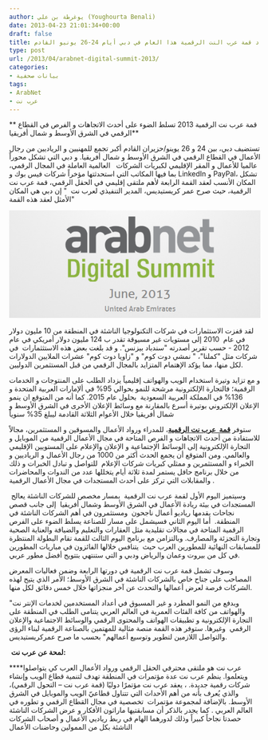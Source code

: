 ```yaml
---
author: يوغرطة بن علي (Youghourta Benali)
date: 2013-04-23 21:01:34+00:00
draft: false
title: انعقاد قمة عرب النت الرقمية هذا العام في دبي أيام 24-26 يونيو القادم
type: post
url: /2013/04/arabnet-digital-summit-2013/
categories:
- بيانات صحفية
tags:
- ArabNet
- عرب نت
---
```


** قمة عرب نت الرقمية 2013 تسلط الضوء على أحدث الاتجاهات و الفرص في القطاع الرقمي في الشرق الأوسط و شمال أفريقيا**




تستضيف دبي، بين 24 و 26 يوينو/حزيران القادم أكبر تجمع للمهنيين و الرياديين من رجال الأعمال في القطاع الرقمي في الشرق الأوسط و شمال أفريقيا. و دبي التي تشكل محوراً عالميا للأعمال و المقر الإقليمي لكبريات الشركات   العالمية العاملة في المجال الرقمي، بما فيها المكاتب التي استحدثتها مؤخراً شركات فيس بوك و LinkedIn و PayPal، تشكل المكان الأنسب لعقد القمة الرابعة لأهم ملتقى إقليمي في الحقل الرقمي، قمة عرب نت الرقمية، حيث صرح عمر كريستيديس، المدير التنفيذي لعرب نت  " إن دبي هي المكان الأمثل لعقد هذه القمة"




[![ArabNet-Digital-Summit-2013](ArabNet-Digital-Summit-2013.png)
](ArabNet-Digital-Summit-2013.png)




لقد قفزت الاستثمارات في شركات التكنولوجيا الناشئة في المنطقة من 10 مليون دولار في عام  2010 إلى مستويات غير مسيوقة تقدر ب 124 مليون دولار أمريكي في عام 2012 - حسب تقرير أصدرته "سندباد بيزنس". و قد بلغت بعض هذه الاستثثمارات  في شركات مثل "كملنا"، " نمشي دوت كوم" و "زاويا دوت كوم" عشرات الملايين الدولارات لكل منها، مما يؤكد الإهتمام المتزايد بالمجال الرقمي من قبل المستثمرين الدوليين.




و مع تزايد وتيرة استخدام الويب والهواتف إقليمياً يزداد الطلب على المنتوجات و الخدمات الرقمية؛ فالتجارة الإلكترونية مرشحة للنمو بحوالي 95% في ألإمارات العربية المتحدة و 136% في المملكة العربية السعودية  بحلول عام 2015. كما أنه من المتوقع ان ينمو الإعلان الإلكتروني بوتيرة أسرع بالمقارنة مع وسائط الإعلان الأخرى في الشرق الأوسط و شمال أفريقيا خلال الأعوام الثلاثة القادمة ليبلغ 35% سنوياً




ستوفر [**قمة  عرب نت الرقمية**](http://arabnet.me/conference/summit/)، للمدراء ورواد الأعمال والمسوقين و المستثمرين، مجالاً للاستفادة من أحدث الاتجاهات و الفرص المتاحة في مجال الأعمال الرقمية من الموبايل و التجارة الإلكترونية إلى الوسائط الإجتماعية و الإعلان والإعلام على المستويين الإقليمي والعالمي. ومن المتوقع أن يجمع الحدث أكثر من 1000 من رجال الأعمال و الرياديين و الخبراء و المستثمرين و ممثلي كبريات شركات الإعلام  للتواصل و تبادل الخبرات و ذلك من خلال برنامج حافل يستمر لمدة ثلاثة أيام يتخللها عدد من الندوات والمحاضرات والمقابلات التي تركز على أحدث المستجدات في مجال الأعمال الرقمية .




 وسيتميز اليوم الأول لقمة عرب نت الرقمية  بمسار مخصص للشركات الناشئة يعالج المستجدات في بيئة ريادة الأعمال في الشرق الأوسط وشمال أفريقيا  إلى جانب قصص نجاحات يقدمها رياديو أعمال ناجحون  ومستثمرون في أهم الشركات الناشئة في المنطقة.  أما اليوم الثاني فسيشمل على مسار للصناعة يسلط الضوء على الفرص الرقمية المتاحة في مجالات تقليدية مثل العقارات والتعليم والضيافة والعناية الصحية وتجارة التجزئة والمصارف. وبالتزامن مع برنامج اليوم الثالث للقمة تقام البطولة المنتظرة للمسابقات النهائية للمطورين العرب حيث  يتنافس خلالها الفائزون في مباريات المطورين في كل من بيروت وعمان والرياض ودبي و التي ستنتهي بتتويج أفضل مطور عربي.




وسوف تشمل قمة عرب نت الرقمية في دورتها الرابعة وضمن فعاليات المعرض المصاحب على جناح خاص بالشركات الناشئة في الشرق الأوسط؛ الأمر الذي يتيح لهذه الشركات فرصة لعرض أعمالها والتحدث عن آخر منجزاتها خلال خمس دقائق لكل منها.




"وبدفع من النمو المطرد و غير المسبوق في أعداد المستخدمين لخدمات الإنتر نت والهواتف من كافة الفئات العمرية في العالم العربي يتنامى الطلب في المنطقة على التجارة الإلكترونية و تطبيقات الهواتف والمحتوى الرقمي والوسائط الاجتماعية والإعلان الرقمي  وغيرها. ستوفر هذه القمة منصة مثالية للمهتمين بالصناعة الرقمية لبناء الرؤى والتواصل اللازمين لتطوير وتوسيع أعمالهم" بحسب ما صرح عمركريستيديس.




 **لمحة عن عرب نت:**




****عرب نت هو ملتقى محترفي الحقل الرقمي ورواد الأعمال العرب كي يتواصلوا ويتعلموا. ينظم عرب نت عدة مؤتمرات في المنطقة تهدف لتنمية قطاع الويب وإنشاء شركات رقمية جديدة. ، يعقد عرب نت مؤتمرًا دوليًا (قمة عرب نت – التحول الرقمي)، والذي يُعرف بأنه من أهم الأحداث التي تتناول قطاعيّ الويب والموبايل في الشرق الأوسط. بالإضافة لمجموعة مؤتمرات  تخصصية في مجال القطاع الرقمي و تطوره في العالم العربي . كما يجدر بالذكر أن مسابقتيها ماراثون الأفكار و عرض الشركات الناشئة حصدتا نجاحاً كبيراً وذلك لدورهما الهام في ربط رياديي الأعمال و أصحاب الشركات الناشئة بكل من الممولين وحاضنات الأعمال



